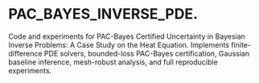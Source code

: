 # PAC_BAYES_INVERSE_PDE.
Code and experiments for PAC-Bayes Certified Uncertainty in Bayesian Inverse Problems: A Case Study on the Heat Equation. Implements finite-difference PDE solvers, bounded-loss PAC-Bayes certification, Gaussian baseline inference, mesh-robust analysis, and full reproducible experiments.
